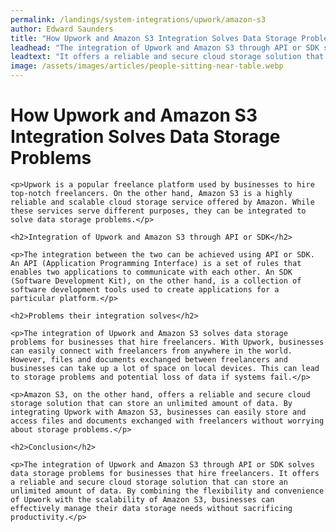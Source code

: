 ```yaml
---
permalink: /landings/system-integrations/upwork/amazon-s3
author: Edward Saunders
title: "How Upwork and Amazon S3 Integration Solves Data Storage Problems"
leadhead: "The integration of Upwork and Amazon S3 through API or SDK solves data storage problems for businesses that hire freelancers"
leadtext: "It offers a reliable and secure cloud storage solution that can store an unlimited amount of data. By combining the flexibility and convenience of Upwork with the scalability of Amazon S3, businesses can effectively manage their data storage needs without sacrificing productivity."
image: /assets/images/articles/people-sitting-near-table.webp
---
```

<div class="arttext">    <h1>How Upwork and Amazon S3 Integration Solves Data Storage Problems</h1>
    
    <p>Upwork is a popular freelance platform used by businesses to hire top-notch freelancers. On the other hand, Amazon S3 is a highly reliable and scalable cloud storage service offered by Amazon. While these services serve different purposes, they can be integrated to solve data storage problems.</p>
    
    <h2>Integration of Upwork and Amazon S3 through API or SDK</h2>
    
    <p>The integration between the two can be achieved using API or SDK. An API (Application Programming Interface) is a set of rules that enables two applications to communicate with each other. An SDK (Software Development Kit), on the other hand, is a collection of software development tools used to create applications for a particular platform.</p>
    
    <h2>Problems their integration solves</h2>
    
    <p>The integration of Upwork and Amazon S3 solves data storage problems for businesses that hire freelancers. With Upwork, businesses can easily connect with freelancers from anywhere in the world. However, files and documents exchanged between freelancers and businesses can take up a lot of space on local devices. This can lead to storage problems and potential loss of data if systems fail.</p>
    
    <p>Amazon S3, on the other hand, offers a reliable and secure cloud storage solution that can store an unlimited amount of data. By integrating Upwork with Amazon S3, businesses can easily store and access files and documents exchanged with freelancers without worrying about storage problems.</p>
    
    <h2>Conclusion</h2>

    <p>The integration of Upwork and Amazon S3 through API or SDK solves data storage problems for businesses that hire freelancers. It offers a reliable and secure cloud storage solution that can store an unlimited amount of data. By combining the flexibility and convenience of Upwork with the scalability of Amazon S3, businesses can effectively manage their data storage needs without sacrificing productivity.</p>
    
</div>